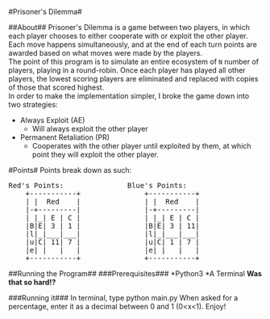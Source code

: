 #Prisoner's Dilemma#

##About##
Prisoner's Dilemma is a game between two players, in which each player chooses to either cooperate with or exploit the other player. Each move happens simultaneously, and at the end of each turn points are awarded based on what moves were made by the players.  
The point of this program is to simulate an entire ecosystem of `N` number of players, playing in a round-robin. Once each player has played all other players, the lowest scoring players are eliminated and replaced with copies of those that scored highest.  
In order to make the implementation simpler, I broke the game down into two strategies:  
* Always Exploit (AE)
	* Will always exploit the other player
* Permanent Retaliation (PR)
	* Cooperates with the other player until exploited by them, at which point they will exploit the other player.  

#Points#
Points break down as such:  
<pre>
Red's Points:               Blue's Points:
	+-----------+				+-----------+
	| |  Red    |				| |  Red    |
	|-+---------|				|-+---------|
	| |_| E | C |				| |_| E | C |
	|B|E| 3 | 1 |				|B|E| 3 | 11|
	|l|_|___|___|				|l|_|___|___|
	|u|C| 11| 7 |				|u|C| 1 | 7 |
	|e| |   |   |				|e| |   |   |
	+-----------+				+-----------+
</pre>
##Running the Program##
###Prerequisites###
*Python3
*A Terminal
**Was that so hard!?**

###Running it###
In terminal, type 
		python main.py
When asked for a percentage, enter it as a decimal between 0 and 1 (0<x<1).
Enjoy!
